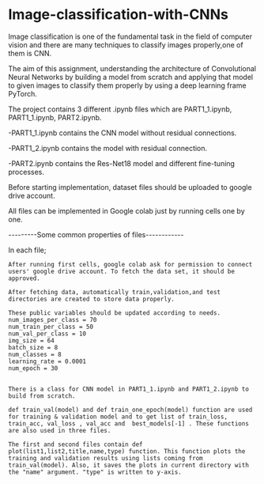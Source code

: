 # Image-classification-with-CNNs

Image classification is one of the fundamental task in the field of computer vision and there are many techniques to classify images properly,one of them is CNN.

The aim of this assignment, understanding the architecture of Convolutional Neural Networks by building a model from scratch and applying that model to given images to classify them properly by using a deep learning frame PyTorch.


The project contains 3 different .ipynb files which are PART1_1.ipynb, PART1_1.ipynb, PART2.ipynb.

-PART1_1.ipynb contains the CNN model without residual connections.

-PART1_2.ipynb contains the model with residual connection. 

-PART2.ipynb contains the Res-Net18 model and different fine-tuning processes.


Before starting implementation, dataset files should be uploaded to google drive account.

All files can be implemented in Google colab just by running cells one by one. 




---------Some common properties of files------------

In each file; 

	After running first cells, google colab ask for permission to connect users' google drive account. To fetch the data set, it should be approved.

	After fetching data, automatically train,validation,and test directories are created to store data properly.

	These public variables should be updated according to needs.
	num_images_per_class = 70	
	num_train_per_class = 50	
	num_val_per_class = 10
	img_size = 64
	batch_size = 8
	num_classes = 8
	learning_rate = 0.0001
	num_epoch = 30


	There is a class for CNN model in PART1_1.ipynb and PART1_2.ipynb to build from scratch. 
	
	def train_val(model) and def train_one_epoch(model) function are used for training & validation model and to get list of train_loss, train_acc, val_loss , val_acc and  best_models[-1] . These functions are also used in three files.

	The first and second files contain def plot(list1,list2,title,name,type) function. This function plots the training and validation results using lists coming from train_val(model). Also, it saves the plots in current directory with the "name" argument. "type" is written to y-axis.

	
	







